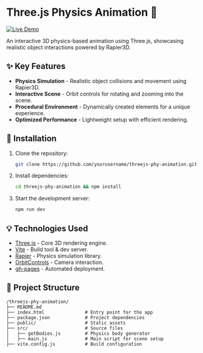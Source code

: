 # Three.js Physics Animation 🌌

[![Live Demo](https://img.shields.io/badge/Demo-Live%20Site-green?style=for-the-badge&logo=vercel)](https://ketan1406.github.io/threejs-phy-animation/)

An interactive 3D physics-based animation using Three.js, showcasing realistic object interactions powered by Rapier3D.

## ✨ Key Features

- **Physics Simulation** - Realistic object collisions and movement using Rapier3D.
- **Interactive Scene** - Orbit controls for rotating and zooming into the scene.
- **Procedural Environment** - Dynamically created elements for a unique experience.
- **Optimized Performance** - Lightweight setup with efficient rendering.

## 🚀 Installation

1. Clone the repository:

   ```bash
   git clone https://github.com/yourusername/threejs-phy-animation.git
   ```

2. Install dependencies:

   ```bash
   cd threejs-phy-animation && npm install

   ```

3. Start the development server:
   ```bash
   npm run dev
   ```

## 💡 Technologies Used

- [Three.js](https://threejs.org/) - Core 3D rendering engine.
- [Vite](https://vitejs.dev/) - Build tool & dev server.
- [Rapier](https://rapier.rs/) - Physics simulation library.
- [OrbitControls](https://threejs.org/docs/#examples/en/controls/OrbitControls) - Camera interaction.
- [gh-pages](https://www.npmjs.com/package/gh-pages) - Automated deployment.

## 📂 Project Structure

    /threejs-phy-animation/
    ├── README.md
    ├── index.html               # Entry point for the app
    ├── package.json             # Project dependencies
    ├── public/                  # Static assets
    ├── src/                     # Source files
    │   ├── getBodies.js         # Physics body generator
    │   ├── main.js              # Main script for scene setup
    ├── vite.config.js           # Build configuration
